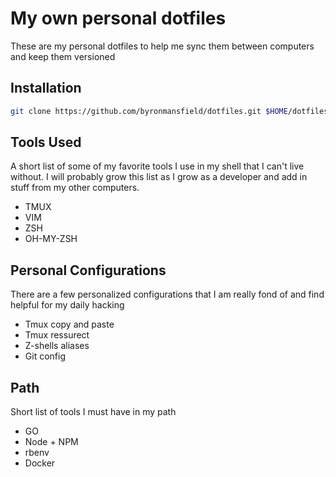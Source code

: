 # My own personal dotfiles

These are my personal dotfiles to help me sync them between computers and keep them versioned

## Installation

```bash
git clone https://github.com/byronmansfield/dotfiles.git $HOME/dotfiles
```

## Tools Used

A short list of some of my favorite tools I use in my shell that I can't live without. I will probably grow this list as I grow as a developer and add in stuff from my other computers.

* TMUX
* VIM
* ZSH
* OH-MY-ZSH

## Personal Configurations

There are a few personalized configurations that I am really fond of and find helpful for my daily hacking

* Tmux copy and paste
* Tmux ressurect
* Z-shells aliases
* Git config

## Path

Short list of tools I must have in my path

* GO
* Node + NPM
* rbenv
* Docker
